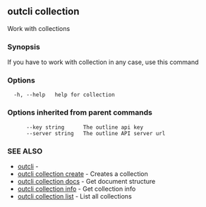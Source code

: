 ## outcli collection

Work with collections

### Synopsis

If you have to work with collection in any case, use this command

### Options

```
  -h, --help   help for collection
```

### Options inherited from parent commands

```
      --key string      The outline api key
      --server string   The outline API server url
```

### SEE ALSO

* [outcli](outcli.md)	 - 
* [outcli collection create](outcli_collection_create.md)	 - Creates a collection
* [outcli collection docs](outcli_collection_docs.md)	 - Get document structure
* [outcli collection info](outcli_collection_info.md)	 - Get collection info
* [outcli collection list](outcli_collection_list.md)	 - List all collections

